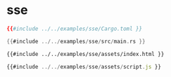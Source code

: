 # sse

```toml
{{#include ../../examples/sse/Cargo.toml }}
```

```rust
{{#include ../../examples/sse/src/main.rs }}
```

```html
{{#include ../../examples/sse/assets/index.html }}
```

```javascript
{{#include ../../examples/sse/assets/script.js }}
```


